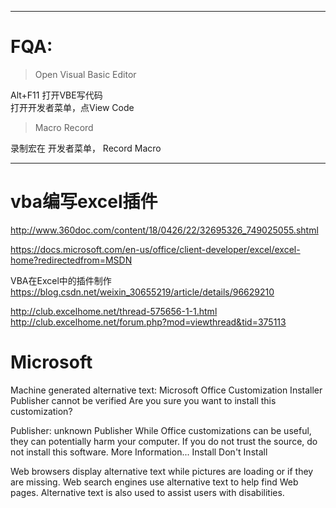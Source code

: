 *************************************************
# FQA:

> Open Visual Basic Editor

Alt+F11 打开VBE写代码    
打开开发者菜单，点View Code      

> Macro Record

录制宏在 开发者菜单， Record Macro

************************************************


# vba编写excel插件

http://www.360doc.com/content/18/0426/22/32695326_749025055.shtml

https://docs.microsoft.com/en-us/office/client-developer/excel/excel-home?redirectedfrom=MSDN


VBA在Excel中的插件制作
https://blog.csdn.net/weixin_30655219/article/details/96629210























  
  
  
  
  
  
  
  
  
  
  
http://club.excelhome.net/thread-575656-1-1.html
http://club.excelhome.net/forum.php?mod=viewthread&tid=375113






# Microsoft

Machine generated alternative text:
  Microsoft Office Customization Installer 
Publisher cannot be verified 
Are you sure you want to install this customization? 
  
  
  Publisher: unknown Publisher 
While Office customizations can be useful, they can potentially harm your computer. If you do not trust the source, do not install this software. More Information... 
Install 
Don't Install 




Web browsers display alternative text while pictures are loading or if they are missing. Web search engines use alternative text to help find Web pages. Alternative text is also used to assist users with 
disabilities. 











